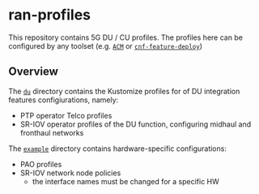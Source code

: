 # ran-profiles

This repository contains 5G DU / CU profiles.
The profiles here can be configured by any toolset (e.g. [`ACM`](https://github.com/open-cluster-management) or [`cnf-feature-deploy`](https://github.com/openshift-kni/cnf-features-deploy))


## Overview

The [`du`](du) directory contains the Kustomize profiles for of DU integration features configiurations, namely:
- PTP operator Telco profiles
- SR-IOV operator profiles of the DU function, configuring midhaul and fronthaul networks

 
The [`example`](example) directory contains hardware-specific configurations:
- PAO profiles
- SR-IOV network node policies
  - the interface names must be changed for a specific HW


